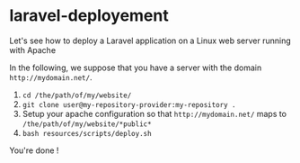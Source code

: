 # laravel-deployement
Let's see how to deploy a Laravel application on a Linux web server running with Apache

In the following, we suppose that you have a server with the domain `http://mydomain.net/`.

1) `cd /the/path/of/my/website/`
2) `git clone user@my-repository-provider:my-repository .`
3) Setup your apache configuration so that `http://mydomain.net/` maps to `/the/path/of/my/website/*public*`
4) `bash resources/scripts/deploy.sh`

You're done !
